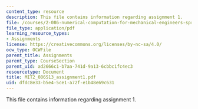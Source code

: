 ```yaml
---
content_type: resource
description: This file contains information regarding assignment 1.
file: /courses/2-086-numerical-computation-for-mechanical-engineers-spring-2013/dfdc8e33b5e45ce1a72fe1b48e69c631_MIT2_086S13_assignment1.pdf
file_type: application/pdf
learning_resource_types:
- Assignments
license: https://creativecommons.org/licenses/by-nc-sa/4.0/
ocw_type: OCWFile
parent_title: Assignments
parent_type: CourseSection
parent_uid: ad2666c1-b7aa-741d-9a13-6cbbc1fc4ec3
resourcetype: Document
title: MIT2_086S13_assignment1.pdf
uid: dfdc8e33-b5e4-5ce1-a72f-e1b48e69c631
---
```

This file contains information regarding assignment 1.